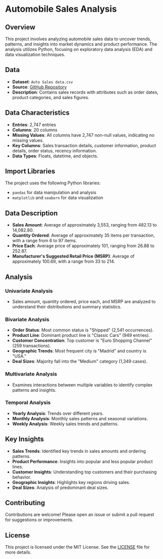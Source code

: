 # Automobile Sales Analysis

## Overview

This project involves analyzing automobile sales data to uncover trends, patterns, and insights into market dynamics and product performance. The analysis utilizes Python, focusing on exploratory data analysis (EDA) and data visualization techniques.

## Data

- **Dataset**: `Auto Sales data.csv`
- **Source**: [GitHub Repository](https://github.com/arul0076/Automobile-Sales-Analysis-/blob/dffd3171ed53e12eb6d630bc652495379f82d7e2/Auto%20Sales%20data.csv)
- **Description**: Contains sales records with attributes such as order dates, product categories, and sales figures.

## Data Characteristics

- **Entries**: 2,747 entries
- **Columns**: 20 columns
- **Missing Values**: All columns have 2,747 non-null values, indicating no missing values.
- **Key Columns**: Sales transaction details, customer information, product details, order status, recency information.
- **Data Types**: Floats, datetime, and objects.

## Import Libraries

The project uses the following Python libraries:
- `pandas` for data manipulation and analysis
- `matplotlib` and `seaborn` for data visualization

## Data Description

- **Sales Amount**: Average of approximately 3,553, ranging from 482.13 to 14,082.80.
- **Quantity Ordered**: Average of approximately 35 items per transaction, with a range from 6 to 97 items.
- **Price Each**: Average price of approximately 101, ranging from 26.88 to 252.87.
- **Manufacturer's Suggested Retail Price (MSRP)**: Average of approximately 100.69, with a range from 33 to 214.

## Analysis

### Univariate Analysis

- Sales amount, quantity ordered, price each, and MSRP are analyzed to understand their distributions and summary statistics.

### Bivariate Analysis

- **Order Status**: Most common status is "Shipped" (2,541 occurrences).
- **Product Line**: Dominant product line is "Classic Cars" (949 entries).
- **Customer Concentration**: Top customer is "Euro Shopping Channel" (259 transactions).
- **Geographic Trends**: Most frequent city is "Madrid" and country is "USA."
- **Deal Sizes**: Majority fall into the "Medium" category (1,349 cases).

### Multivariate Analysis

- Examines interactions between multiple variables to identify complex patterns and insights.

### Temporal Analysis

- **Yearly Analysis**: Trends over different years.
- **Monthly Analysis**: Monthly sales patterns and seasonal variations.
- **Weekly Analysis**: Weekly sales trends and patterns.

## Key Insights

- **Sales Trends**: Identified key trends in sales amounts and ordering patterns.
- **Product Performance**: Insights into popular and less popular product lines.
- **Customer Insights**: Understanding top customers and their purchasing behavior.
- **Geographic Insights**: Highlights key regions driving sales.
- **Deal Sizes**: Analysis of predominant deal sizes.

## Contributing

Contributions are welcome! Please open an issue or submit a pull request for suggestions or improvements.

## License

This project is licensed under the MIT License. See the [LICENSE](LICENSE) file for more details.

